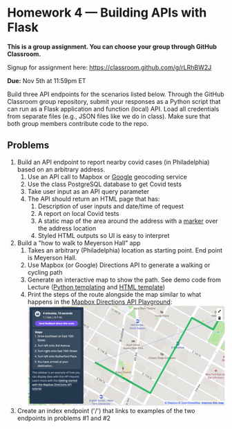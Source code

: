 # Homework 4 — Building APIs with Flask

**This is a group assignment. You can choose your group through GitHub Classroom.**

Signup for assignment here: <https://classroom.github.com/g/rLRhBW2J>

**Due:** Nov 5th at 11:59pm ET

Build three API endpoints for the scenarios listed below. Through the GitHub Classroom group repository, submit your responses as a Python script that can run as a Flask application and function (local) API. Load all credentials from separate files (e.g., JSON files like we do in class). Make sure that both group members contribute code to the repo.

## Problems

1. Build an API endpoint to report nearby covid cases (in Philadelphia) based on an arbitrary address.
    1. Use an API call to Mapbox or [Google](https://developers.google.com/maps/documentation/geocoding/) geocoding service
    1. Use the class PostgreSQL database to get Covid tests
    1. Take user input as an API query parameter
    1. The API should return an HTML page that has:
        1. Description of user inputs and date/time of request
        1. A report on local Covid tests
        1. A static map of the area around the address with a [marker](https://docs.mapbox.com/api/maps/#marker) over the address location
        1. Styled HTML outputs so UI is easy to interpret
2. Build a "how to walk to Meyerson Hall" app
    1. Takes an arbitrary (Philadelphia) location as starting point. End point is Meyerson Hall.
    1. Use Mapbox (or Google) Directions API to generate a walking or cycling path
    1. Generate an interactive map to show the path. See demo code from Lecture ([Python templating](https://github.com/MUSA-509/week-9-apis-with-flask/blob/main/app.py#L166-L172) and [HTML template](https://github.com/MUSA-509/week-9-apis-with-flask/blob/main/templates/geojson_map.html))
    1. Print the steps of the route alongside the map similar to what happens in the [Mapbox Directions API Playground](https://docs.mapbox.com/playground/directions/):
      ![](directions-example.png)
3. Create an index endpoint ('/') that links to examples of the two endpoints in problems \#1 and \#2
